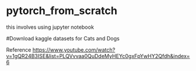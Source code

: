 # pytorch_from_scratch
this involves using jupyter notebook

#Download kaggle datasets for Cats and Dogs


Reference
https://www.youtube.com/watch?v=1gQR24B3ISE&list=PLQVvvaa0QuDdeMyHEYc0gxFpYwHY2Qfdh&index=6
